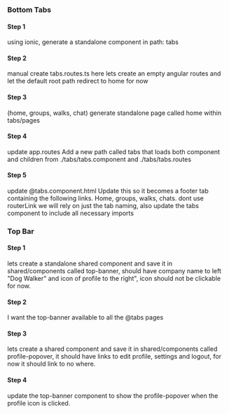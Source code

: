 ### Bottom Tabs

#### Step 1
using ionic, generate a standalone component in path: tabs

#### Step 2
manual create tabs.routes.ts
here lets create an empty angular routes and let the default root path redirect to home for now

#### Step 3
(home, groups, walks, chat)
generate standalone page called home within tabs/pages

#### Step 4
update app.routes
Add a new path called tabs that loads both component and children from ./tabs/tabs.component and ./tabs/tabs.routes

#### Step 5
update @tabs.component.html Update this so it becomes a footer tab containing the following links. Home, groups, walks, chats. dont use routerLink we will rely on just the tab naming, also update the tabs component to include all necessary imports


### Top Bar

#### Step 1
lets create a standalone shared component and save it in shared/components called top-banner, should have company name to left "Dog Walker" and icon of profile to the right", icon should not be clickable for now.

#### Step 2
I want the top-banner available to all the @tabs pages

#### Step 3
lets create a shared component and save it in shared/components called profile-popover, it should have links to edit profile, settings and logout, for now it should link to no where.

#### Step 4
update the top-banner component to show the profile-popover when the profile icon is clicked.




